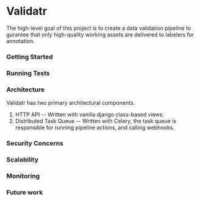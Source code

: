 Validatr
========

The high-level goal of this project is to create a data validation pipeline to gurantee that only high-quality working assets are delivered to labelers for annotation.


### Getting Started

### Running Tests

### Architecture

Validatr has two primary architectural components.

1. HTTP API -- Written with vanilla django class-based views.
2. Distributed Task Queue -- Written with Celery, the task queue is responsible for running pipeline actions, and calling webhooks.

### Security Concerns

### Scalability

### Monitoring

### Future work
